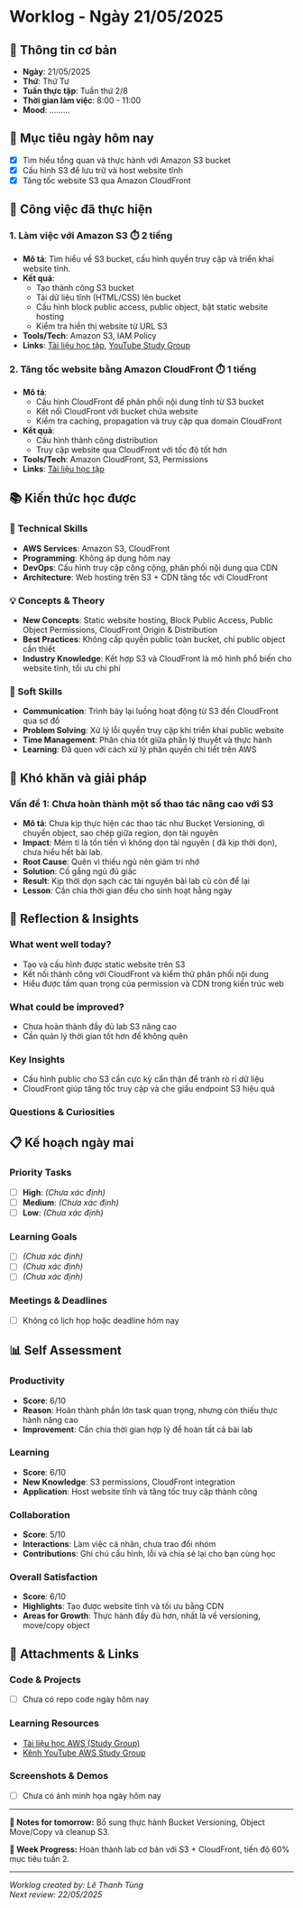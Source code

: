 # Worklog - Ngày 21/05/2025

## 📅 Thông tin cơ bản
- **Ngày**: 21/05/2025
- **Thứ**: Thứ Tư
- **Tuần thực tập**: Tuần thứ 2/8
- **Thời gian làm việc**: 8:00 - 11:00
- **Mood**: .........

## 🎯 Mục tiêu ngày hôm nay
- [x] Tìm hiểu tổng quan và thực hành với Amazon S3 bucket
- [x] Cấu hình S3 để lưu trữ và host website tĩnh
- [x] Tăng tốc website S3 qua Amazon CloudFront

## 💼 Công việc đã thực hiện

### 1. Làm việc với Amazon S3 ⏱️ 2 tiếng
- **Mô tả**: Tìm hiểu về S3 bucket, cấu hình quyền truy cập và triển khai website tĩnh.
- **Kết quả**:
  - Tạo thành công S3 bucket
  - Tải dữ liệu tĩnh (HTML/CSS) lên bucket
  - Cấu hình block public access, public object, bật static website hosting
  - Kiểm tra hiển thị website từ URL S3
- **Tools/Tech**: Amazon S3, IAM Policy
- **Links**: [Tài liệu học tập](http://f000001.awsstudygroup.com/vi/), [YouTube Study Group](https://www.youtube.com/@AWSStudyGroup)

### 2. Tăng tốc website bằng Amazon CloudFront ⏱️ 1 tiếng
- **Mô tả**:
  - Cấu hình CloudFront để phân phối nội dung tĩnh từ S3 bucket
  - Kết nối CloudFront với bucket chứa website
  - Kiểm tra caching, propagation và truy cập qua domain CloudFront
- **Kết quả**:
  - Cấu hình thành công distribution
  - Truy cập website qua CloudFront với tốc độ tốt hơn
- **Tools/Tech**: Amazon CloudFront, S3, Permissions
- **Links**: [Tài liệu học tập](http://f000001.awsstudygroup.com/vi/)

## 📚 Kiến thức học được

### 🔧 Technical Skills
- **AWS Services**: Amazon S3, CloudFront
- **Programming**: Không áp dụng hôm nay
- **DevOps**: Cấu hình truy cập công cộng, phân phối nội dung qua CDN
- **Architecture**: Web hosting trên S3 + CDN tăng tốc với CloudFront

### 💡 Concepts & Theory
- **New Concepts**: Static website hosting, Block Public Access, Public Object Permissions, CloudFront Origin & Distribution
- **Best Practices**: Không cấp quyền public toàn bucket, chỉ public object cần thiết
- **Industry Knowledge**: Kết hợp S3 và CloudFront là mô hình phổ biến cho website tĩnh, tối ưu chi phí

### 🤝 Soft Skills
- **Communication**: Trình bày lại luồng hoạt động từ S3 đến CloudFront qua sơ đồ
- **Problem Solving**: Xử lý lỗi quyền truy cập khi triển khai public website
- **Time Management**: Phân chia tốt giữa phần lý thuyết và thực hành
- **Learning**: Đã quen với cách xử lý phân quyền chi tiết trên AWS

## 🚧 Khó khăn và giải pháp

### Vấn đề 1: Chưa hoàn thành một số thao tác nâng cao với S3
- **Mô tả**: Chưa kịp thực hiện các thao tác như Bucket Versioning, di chuyển object, sao chép giữa region, dọn tài nguyên
- **Impact**: Mém tí là tốn tiền vì không dọn tài nguyên ( đã kịp thời dọn), chưa hiểu hết bài lab.
- **Root Cause**: Quên vì thiếu ngủ nên giảm tri nhớ
- **Solution**: Cố gắng ngủ đủ giấc 
- **Result**: Kịp thời dọn sạch các tài nguyên bài lab cũ còn để lại
- **Lesson**: Cần chia thời gian đều cho sinh hoạt hằng ngày

## 💭 Reflection & Insights

### What went well today?
- Tạo và cấu hình được static website trên S3
- Kết nối thành công với CloudFront và kiểm thử phân phối nội dung
- Hiểu được tầm quan trọng của permission và CDN trong kiến trúc web

### What could be improved?
- Chưa hoàn thành đầy đủ lab S3 nâng cao
- Cần quản lý thời gian tốt hơn để không quên

### Key Insights
- Cấu hình public cho S3 cần cực kỳ cẩn thận để tránh rò rỉ dữ liệu
- CloudFront giúp tăng tốc truy cập và che giấu endpoint S3 hiệu quả

### Questions & Curiosities

## 📋 Kế hoạch ngày mai

### Priority Tasks
- [ ] **High**: *(Chưa xác định)*
- [ ] **Medium**: *(Chưa xác định)*
- [ ] **Low**: *(Chưa xác định)*

### Learning Goals
- [ ] *(Chưa xác định)*
- [ ] *(Chưa xác định)*
- [ ] *(Chưa xác định)*

### Meetings & Deadlines
- [ ] Không có lịch họp hoặc deadline hôm nay

## 📊 Self Assessment

### Productivity
- **Score**: 6/10
- **Reason**: Hoàn thành phần lớn task quan trọng, nhưng còn thiếu thực hành nâng cao
- **Improvement**: Cần chia thời gian hợp lý để hoàn tất cả bài lab

### Learning
- **Score**: 6/10
- **New Knowledge**: S3 permissions, CloudFront integration
- **Application**: Host website tĩnh và tăng tốc truy cập thành công

### Collaboration
- **Score**: 5/10
- **Interactions**: Làm việc cá nhân, chưa trao đổi nhóm
- **Contributions**: Ghi chú cấu hình, lỗi và chia sẻ lại cho bạn cùng học

### Overall Satisfaction
- **Score**: 6/10
- **Highlights**: Tạo được website tĩnh và tối ưu bằng CDN
- **Areas for Growth**: Thực hành đầy đủ hơn, nhất là về versioning, move/copy object

## 📎 Attachments & Links

### Code & Projects
- [ ] Chưa có repo code ngày hôm nay

### Learning Resources
- [Tài liệu học AWS (Study Group)](http://f000001.awsstudygroup.com/vi/)
- [Kênh YouTube AWS Study Group](https://www.youtube.com/@AWSStudyGroup)

### Screenshots & Demos
- [ ] Chưa có ảnh minh họa ngày hôm nay

---

**📝 Notes for tomorrow:**
Bổ sung thực hành Bucket Versioning, Object Move/Copy và cleanup S3.

**🎯 Week Progress:**
Hoàn thành lab cơ bản với S3 + CloudFront, tiến độ 60% mục tiêu tuần 2.

---
*Worklog created by: Lê Thanh Tùng*  
*Next review: 22/05/2025*
